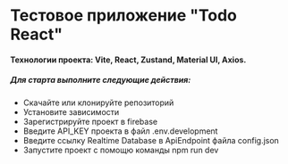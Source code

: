 # Тестовое приложение "Todo React"

#### Технологии проекта: Vite, React, Zustand, Material UI, Axios.

##### Для старта выполните следующие действия:

- Скачайте или клонируйте репозиторий
- Установите зависимости
- Зарегистрируйте проект в firebase
- Введите API_KEY проекта в файл .env.development
- Введите ссылку Realtime Database в ApiEndpoint файла config.json
- Запустите проект с помощю команды npm run dev
